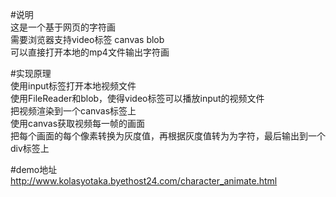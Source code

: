 #说明    
这是一个基于网页的字符画    
需要浏览器支持video标签 canvas blob    
可以直接打开本地的mp4文件输出字符画    

#实现原理    
使用input标签打开本地视频文件    
使用FileReader和blob，使得video标签可以播放input的视频文件    
把视频渲染到一个canvas标签上    
使用canvas获取视频每一帧的画面    
把每个画面的每个像素转换为灰度值，再根据灰度值转为为字符，最后输出到一个div标签上    

#demo地址    
http://www.kolasyotaka.byethost24.com/character_animate.html    